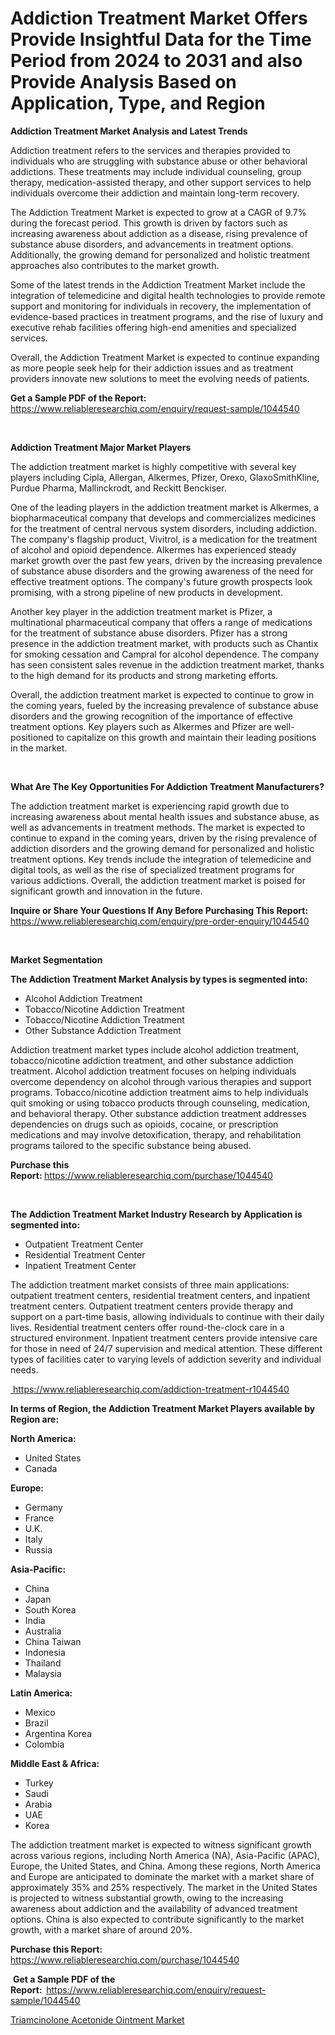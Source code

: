 <p><h1>Addiction Treatment Market Offers Provide Insightful Data for the Time Period from 2024 to 2031 and also Provide Analysis Based on Application, Type, and Region</h1></p><p><strong>Addiction Treatment Market Analysis and Latest Trends</strong></p>
<p><p>Addiction treatment refers to the services and therapies provided to individuals who are struggling with substance abuse or other behavioral addictions. These treatments may include individual counseling, group therapy, medication-assisted therapy, and other support services to help individuals overcome their addiction and maintain long-term recovery.</p><p>The Addiction Treatment Market is expected to grow at a CAGR of 9.7% during the forecast period. This growth is driven by factors such as increasing awareness about addiction as a disease, rising prevalence of substance abuse disorders, and advancements in treatment options. Additionally, the growing demand for personalized and holistic treatment approaches also contributes to the market growth.</p><p>Some of the latest trends in the Addiction Treatment Market include the integration of telemedicine and digital health technologies to provide remote support and monitoring for individuals in recovery, the implementation of evidence-based practices in treatment programs, and the rise of luxury and executive rehab facilities offering high-end amenities and specialized services.</p><p>Overall, the Addiction Treatment Market is expected to continue expanding as more people seek help for their addiction issues and as treatment providers innovate new solutions to meet the evolving needs of patients.</p></p>
<p><strong>Get a Sample PDF of the Report:&nbsp;</strong> <a href="https://www.reliableresearchiq.com/enquiry/request-sample/1044540">https://www.reliableresearchiq.com/enquiry/request-sample/1044540</a></p>
<p>&nbsp;</p>
<p><strong>Addiction Treatment Major Market Players</strong></p>
<p><p>The addiction treatment market is highly competitive with several key players including Cipla, Allergan, Alkermes, Pfizer, Orexo, GlaxoSmithKline, Purdue Pharma, Mallinckrodt, and Reckitt Benckiser. </p><p>One of the leading players in the addiction treatment market is Alkermes, a biopharmaceutical company that develops and commercializes medicines for the treatment of central nervous system disorders, including addiction. The company's flagship product, Vivitrol, is a medication for the treatment of alcohol and opioid dependence. Alkermes has experienced steady market growth over the past few years, driven by the increasing prevalence of substance abuse disorders and the growing awareness of the need for effective treatment options. The company's future growth prospects look promising, with a strong pipeline of new products in development.</p><p>Another key player in the addiction treatment market is Pfizer, a multinational pharmaceutical company that offers a range of medications for the treatment of substance abuse disorders. Pfizer has a strong presence in the addiction treatment market, with products such as Chantix for smoking cessation and Campral for alcohol dependence. The company has seen consistent sales revenue in the addiction treatment market, thanks to the high demand for its products and strong marketing efforts.</p><p>Overall, the addiction treatment market is expected to continue to grow in the coming years, fueled by the increasing prevalence of substance abuse disorders and the growing recognition of the importance of effective treatment options. Key players such as Alkermes and Pfizer are well-positioned to capitalize on this growth and maintain their leading positions in the market.</p></p>
<p>&nbsp;</p>
<p><strong>What Are The Key Opportunities For Addiction Treatment Manufacturers?</strong></p>
<p><p>The addiction treatment market is experiencing rapid growth due to increasing awareness about mental health issues and substance abuse, as well as advancements in treatment methods. The market is expected to continue to expand in the coming years, driven by the rising prevalence of addiction disorders and the growing demand for personalized and holistic treatment options. Key trends include the integration of telemedicine and digital tools, as well as the rise of specialized treatment programs for various addictions. Overall, the addiction treatment market is poised for significant growth and innovation in the future.</p></p>
<p><strong>Inquire or Share Your Questions If Any Before Purchasing This Report:</strong> <a href="https://www.reliableresearchiq.com/enquiry/pre-order-enquiry/1044540">https://www.reliableresearchiq.com/enquiry/pre-order-enquiry/1044540</a></p>
<p>&nbsp;</p>
<p><strong>Market Segmentation</strong></p>
<p><strong>The Addiction Treatment Market Analysis by types is segmented into:</strong></p>
<p><ul><li>Alcohol Addiction Treatment</li><li>Tobacco/Nicotine Addiction Treatment</li><li>Tobacco/Nicotine Addiction Treatment</li><li>Other Substance Addiction Treatment</li></ul></p>
<p><p>Addiction treatment market types include alcohol addiction treatment, tobacco/nicotine addiction treatment, and other substance addiction treatment. Alcohol addiction treatment focuses on helping individuals overcome dependency on alcohol through various therapies and support programs. Tobacco/nicotine addiction treatment aims to help individuals quit smoking or using tobacco products through counseling, medication, and behavioral therapy. Other substance addiction treatment addresses dependencies on drugs such as opioids, cocaine, or prescription medications and may involve detoxification, therapy, and rehabilitation programs tailored to the specific substance being abused.</p></p>
<p><strong>Purchase this Report:&nbsp;</strong><a href="https://www.reliableresearchiq.com/purchase/1044540">https://www.reliableresearchiq.com/purchase/1044540</a></p>
<p>&nbsp;</p>
<p><strong>The Addiction Treatment Market Industry Research by Application is segmented into:</strong></p>
<p><ul><li>Outpatient Treatment Center</li><li>Residential Treatment Center</li><li>Inpatient Treatment Center</li></ul></p>
<p><p>The addiction treatment market consists of three main applications: outpatient treatment centers, residential treatment centers, and inpatient treatment centers. Outpatient treatment centers provide therapy and support on a part-time basis, allowing individuals to continue with their daily lives. Residential treatment centers offer round-the-clock care in a structured environment. Inpatient treatment centers provide intensive care for those in need of 24/7 supervision and medical attention. These different types of facilities cater to varying levels of addiction severity and individual needs.</p></p>
<p><a href="https://www.reliableresearchiq.com/addiction-treatment-r1044540">&nbsp;https://www.reliableresearchiq.com/addiction-treatment-r1044540</a></p>
<p><strong>In terms of Region, the Addiction Treatment Market Players available by Region are:</strong></p>
<p>
    <p> <strong> North America: </strong>
        <ul>
            <li>United States</li>
            <li>Canada</li>
        </ul>
        </p> 
    <p> <strong> Europe: </strong>
        <ul>
            <li>Germany</li>
            <li>France</li>
            <li>U.K.</li>
            <li>Italy</li>
            <li>Russia</li>
        </ul>
        </p> 
    <p> <strong> Asia-Pacific: </strong>
        <ul>
            <li>China</li>
            <li>Japan</li>
            <li>South Korea</li>
            <li>India</li>
            <li>Australia</li>
            <li>China Taiwan</li>
            <li>Indonesia</li>
            <li>Thailand</li>
            <li>Malaysia</li>
        </ul>
        </p> 
    <p> <strong> Latin America: </strong>
        <ul>
            <li>Mexico</li>
            <li>Brazil</li>
            <li>Argentina Korea</li>
            <li>Colombia</li>
        </ul>
        </p> 
    <p> <strong> Middle East & Africa: </strong>
        <ul>
            <li>Turkey</li>
            <li>Saudi</li>
            <li>Arabia</li>
            <li>UAE</li>
            <li>Korea</li>
        </ul>
    </p>
    </p>
<p><p>The addiction treatment market is expected to witness significant growth across various regions, including North America (NA), Asia-Pacific (APAC), Europe, the United States, and China. Among these regions, North America and Europe are anticipated to dominate the market with a market share of approximately 35% and 25% respectively. The market in the United States is projected to witness substantial growth, owing to the increasing awareness about addiction and the availability of advanced treatment options. China is also expected to contribute significantly to the market growth, with a market share of around 20%.</p></p>
<p><strong>Purchase this Report: </strong><a href="https://www.reliableresearchiq.com/purchase/1044540">https://www.reliableresearchiq.com/purchase/1044540</a></p>
<p>&nbsp;<strong>Get a Sample PDF of the Report:&nbsp;&nbsp;</strong><a href="https://www.reliableresearchiq.com/enquiry/request-sample/1044540">https://www.reliableresearchiq.com/enquiry/request-sample/1044540</a></p>
<p><strong></strong></p>
<p><p><a href="https://github.com/pizolina/Market-Research-Report-List-5/blob/main/triamcinolone-acetonide-ointment-market.md">Triamcinolone Acetonide Ointment Market</a></p></p>
